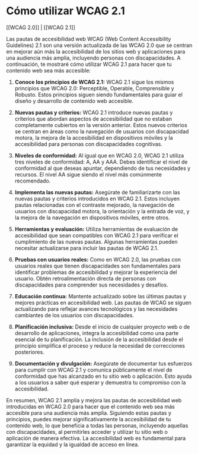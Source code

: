 # Cómo utilizar WCAG 2.1

[[WCAG 2.0]] | [[WCAG 2.1]]

Las pautas de accesibilidad web WCAG (Web Content Accessibility Guidelines) 2.1 son una versión actualizada de las WCAG 2.0 que se centran en mejorar aún más la accesibilidad de los sitios web y aplicaciones para una audiencia más amplia, incluyendo personas con discapacidades. A continuación, te mostraré cómo utilizar WCAG 2.1 para hacer que tu contenido web sea más accesible:

1. **Conoce los principios de WCAG 2.1:** WCAG 2.1 sigue los mismos principios que WCAG 2.0: Perceptible, Operable, Comprensible y Robusto. Estos principios siguen siendo fundamentales para guiar el diseño y desarrollo de contenido web accesible.
    
2. **Nuevas pautas y criterios:** WCAG 2.1 introduce nuevas pautas y criterios que abordan aspectos de accesibilidad que no estaban completamente cubiertos en la versión anterior. Estos nuevos criterios se centran en áreas como la navegación de usuarios con discapacidad motora, la mejora de la accesibilidad en dispositivos móviles y la accesibilidad para personas con discapacidades cognitivas.
    
3. **Niveles de conformidad:** Al igual que en WCAG 2.0, WCAG 2.1 utiliza tres niveles de conformidad: A, AA y AAA. Debes identificar el nivel de conformidad al que deseas apuntar, dependiendo de tus necesidades y recursos. El nivel AA sigue siendo el nivel más comúnmente recomendado.
    
4. **Implementa las nuevas pautas:** Asegúrate de familiarizarte con las nuevas pautas y criterios introducidos en WCAG 2.1. Estos incluyen pautas relacionadas con el contraste mejorado, la navegación de usuarios con discapacidad motora, la orientación y la entrada de voz, y la mejora de la navegación en dispositivos móviles, entre otros.
    
5. **Herramientas y evaluación:** Utiliza herramientas de evaluación de accesibilidad que sean compatibles con WCAG 2.1 para verificar el cumplimiento de las nuevas pautas. Algunas herramientas pueden necesitar actualizarse para incluir las pautas de WCAG 2.1.
    
6. **Pruebas con usuarios reales:** Como en WCAG 2.0, las pruebas con usuarios reales que tienen discapacidades son fundamentales para identificar problemas de accesibilidad y mejorar la experiencia del usuario. Obtén retroalimentación directa de personas con discapacidades para comprender sus necesidades y desafíos.
    
7. **Educación continua:** Mantente actualizado sobre las últimas pautas y mejores prácticas en accesibilidad web. Las pautas de WCAG se siguen actualizando para reflejar avances tecnológicos y las necesidades cambiantes de los usuarios con discapacidades.
    
8. **Planificación inclusiva:** Desde el inicio de cualquier proyecto web o de desarrollo de aplicaciones, integra la accesibilidad como una parte esencial de tu planificación. La inclusión de la accesibilidad desde el principio simplifica el proceso y reduce la necesidad de correcciones posteriores.
    
9. **Documentación y divulgación:** Asegúrate de documentar tus esfuerzos para cumplir con WCAG 2.1 y comunica públicamente el nivel de conformidad que has alcanzado en tu sitio web o aplicación. Esto ayuda a los usuarios a saber qué esperar y demuestra tu compromiso con la accesibilidad.
    

En resumen, WCAG 2.1 amplía y mejora las pautas de accesibilidad web introducidas en WCAG 2.0 para hacer que el contenido web sea más accesible para una audiencia más amplia. Siguiendo estas pautas y principios, puedes mejorar significativamente la accesibilidad de tu contenido web, lo que beneficia a todas las personas, incluyendo aquellas con discapacidades, al permitirles acceder y utilizar tu sitio web o aplicación de manera efectiva. La accesibilidad web es fundamental para garantizar la equidad y la igualdad de acceso en línea.